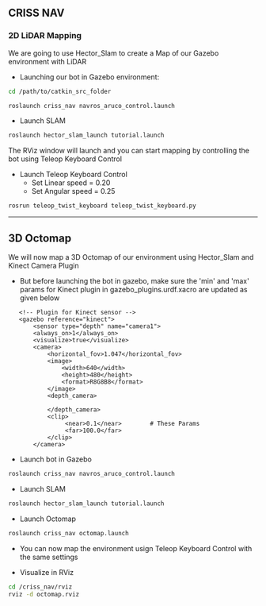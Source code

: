 ## CRISS NAV
### 2D LiDAR Mapping
We are going to use Hector_Slam to create a Map of our Gazebo environment with LiDAR
- Launching our bot in Gazebo environment:

```bash
cd /path/to/catkin_src_folder
```
``` bash
roslaunch criss_nav navros_aruco_control.launch
```

- Launch SLAM

```bash
roslaunch hector_slam_launch tutorial.launch
```

The RViz window will launch and you can start mapping by controlling the bot using Teleop Keyboard Control
- Launch Teleop Keyboard Control
  - Set Linear speed = 0.20
  - Set Angular speed = 0.25

```bash
rosrun teleop_twist_keyboard teleop_twist_keyboard.py
```
---
## 3D Octomap 
We will now map a 3D Octomap of our environment using Hector_Slam and Kinect Camera Plugin
- But before launching the bot in gazebo, make sure the 'min' and 'max' params for Kinect plugin in gazebo_plugins.urdf.xacro are updated as given below

```xacro
   <!-- Plugin for Kinect sensor -->
   <gazebo reference="kinect">
       <sensor type="depth" name="camera1">
       <always_on>1</always_on>
       <visualize>true</visualize>             
       <camera>
           <horizontal_fov>1.047</horizontal_fov>  
           <image>
               <width>640</width>
               <height>480</height>
               <format>R8G8B8</format>
           </image>
           <depth_camera>

           </depth_camera>
           <clip>
                <near>0.1</near>        # These Params
                <far>100.0</far>
           </clip>
       </camera>
```
- Launch bot in Gazebo

``` bash
roslaunch criss_nav navros_aruco_control.launch
```

- Launch SLAM

```bash
roslaunch hector_slam_launch tutorial.launch
```

- Launch Octomap

```bash
roslaunch criss_nav octomap.launch
```

- You can now map the environment usign Teleop Keyboard Control with the same settings

- Visualize in RViz

```bash
cd /criss_nav/rviz
rviz -d octomap.rviz
```
